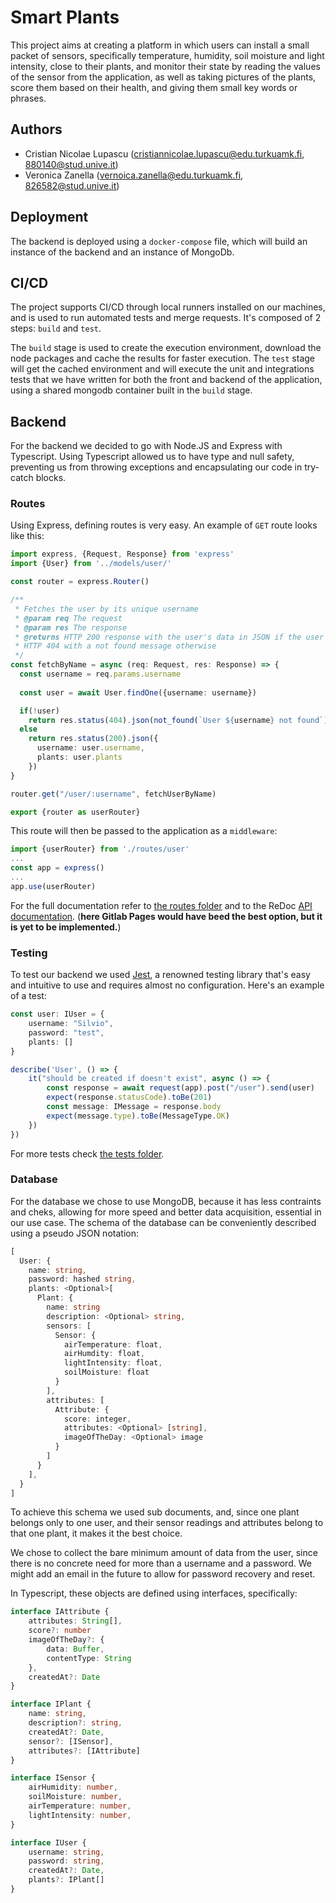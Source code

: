 # Smart Plants

This project aims at creating a platform in which users can install a small packet of sensors, specifically temperature, humidity, soil moisture and light intensity, close to their plants, and monitor their state by reading the values of the sensor from the application, as well as taking pictures of the plants, score them based on their health, and giving them small key words or phrases.

## Authors

- Cristian Nicolae Lupascu (<cristiannicolae.lupascu@edu.turkuamk.fi>, <880140@stud.unive.it>)
- Veronica Zanella (<vernoica.zanella@edu.turkuamk.fi>, <826582@stud.unive.it>)

## Deployment

The backend is deployed using a `docker-compose` file, which will build an instance of the backend and an instance of MongoDb.

## CI/CD

The project supports CI/CD through local runners installed on our machines, and is used to run automated tests and merge requests. It's composed of 2 steps: `build` and `test`. 

The `build` stage is used to create the execution environment, download the node packages and cache the results for faster execution.
The `test` stage will get the cached environment and will execute the unit and integrations tests that we have written for both the front and backend of the application, using a shared mongodb container built in the `build` stage.

## Backend

For the backend we decided to go with Node.JS and Express with Typescript. Using Typescript allowed us to have type and null safety, preventing us from throwing exceptions and encapsulating our code in try-catch blocks. 

### Routes

Using Express, defining routes is very easy. An example of `GET` route looks like this:
```typescript
import express, {Request, Response} from 'express'
import {User} from '../models/user/'

const router = express.Router()

/**
 * Fetches the user by its unique username
 * @param req The request
 * @param res The response
 * @returns HTTP 200 response with the user's data in JSON if the user is found,
 * HTTP 404 with a not found message otherwise
 */
const fetchByName = async (req: Request, res: Response) => {
  const username = req.params.username
  
  const user = await User.findOne({username: username})

  if(!user)
    return res.status(404).json(not_found(`User ${username} not found`))
  else
    return res.status(200).json({
      username: user.username,
      plants: user.plants
    })
}

router.get("/user/:username", fetchUserByName)

export {router as userRouter}
```

This route will then be passed to the application as a `middleware`:

```typescript
import {userRouter} from './routes/user'
...
const app = express()
...
app.use(userRouter)
```

For the full documentation refer to [the routes folder](https://git.dc.turkuamk.fi/edu.veronica.zanella/smart-plants/-/tree/master/backend/src/routes) and to the ReDoc [API documentation](https://git.dc.turkuamk.fi/edu.veronica.zanella/smart-plants/-/blob/master/backend/public/index.html). (**here Gitlab Pages would have beed the best option, but it is yet to be implemented.**)


### Testing

To test our backend we used [Jest](https://jestjs.io/), a renowned testing library that's easy and intuitive to use and requires almost no configuration. Here's an example of a test:

```typescript
const user: IUser = {
    username: "Silvio",
    password: "test",
    plants: []
}

describe('User', () => {
    it("should be created if doesn't exist", async () => {
        const response = await request(app).post("/user").send(user)
        expect(response.statusCode).toBe(201)
        const message: IMessage = response.body
        expect(message.type).toBe(MessageType.OK)
    })
})
```

For more tests check [the tests folder](https://git.dc.turkuamk.fi/edu.veronica.zanella/smart-plants/-/tree/master/backend/tests).

### Database

For the database we chose to use MongoDB, because it has less contraints and cheks, allowing for more speed and better data acquisition, essential in our use case. The schema of the database can be conveniently described using a pseudo JSON notation:

```typescript
[
  User: {
    name: string,
    password: hashed string,
    plants: <Optional>[
      Plant: {
        name: string
        description: <Optional> string,
        sensors: [
          Sensor: {
            airTemperature: float,
            airHumdity: float,
            lightIntensity: float,
            soilMoisture: float
          }
        ],
        attributes: [
          Attribute: {
            score: integer,
            attributes: <Optional> [string],
            imageOfTheDay: <Optional> image
          }
        ]
      }
    ],
  }
]
```

To achieve this schema we used sub documents, and, since one plant belongs only to one user, and their sensor readings and attributes belong to that one plant, it makes it the best choice.

We chose to collect the bare minimum amount of data from the user, since there is no concrete need for more than a username and a password. We might add an email in the future to allow for password recovery and reset. 

In Typescript, these objects are defined using interfaces, specifically:

```typescript
interface IAttribute {
    attributes: String[],
    score?: number
    imageOfTheDay?: {
        data: Buffer,
        contentType: String
    },
    createdAt?: Date
}

interface IPlant {
    name: string,
    description?: string,
    createdAt?: Date,
    sensor?: [ISensor],
    attributes?: [IAttribute]
}

interface ISensor {
    airHumidity: number,
    soilMoisture: number,
    airTemperature: number,
    lightIntensity: number,
}

interface IUser {
    username: string,
    password: string,
    createdAt?: Date,
    plants?: IPlant[]
}
```














